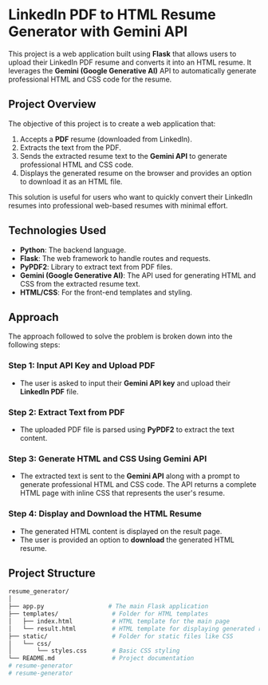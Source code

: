 # LinkedIn PDF to HTML Resume Generator with Gemini API

This project is a web application built using **Flask** that allows users to upload their LinkedIn PDF resume and converts it into an HTML resume. It leverages the **Gemini (Google Generative AI)** API to automatically generate professional HTML and CSS code for the resume.

## Project Overview

The objective of this project is to create a web application that:
1. Accepts a **PDF** resume (downloaded from LinkedIn).
2. Extracts the text from the PDF.
3. Sends the extracted resume text to the **Gemini API** to generate professional HTML and CSS code.
4. Displays the generated resume on the browser and provides an option to download it as an HTML file.

This solution is useful for users who want to quickly convert their LinkedIn resumes into professional web-based resumes with minimal effort.

## Technologies Used

- **Python**: The backend language.
- **Flask**: The web framework to handle routes and requests.
- **PyPDF2**: Library to extract text from PDF files.
- **Gemini (Google Generative AI)**: The API used for generating HTML and CSS from the extracted resume text.
- **HTML/CSS**: For the front-end templates and styling.

## Approach

The approach followed to solve the problem is broken down into the following steps:

### Step 1: Input API Key and Upload PDF
- The user is asked to input their **Gemini API key** and upload their **LinkedIn PDF** file.
  
### Step 2: Extract Text from PDF
- The uploaded PDF file is parsed using **PyPDF2** to extract the text content.
  
### Step 3: Generate HTML and CSS Using Gemini API
- The extracted text is sent to the **Gemini API** along with a prompt to generate professional HTML and CSS code. The API returns a complete HTML page with inline CSS that represents the user's resume.
  
### Step 4: Display and Download the HTML Resume
- The generated HTML content is displayed on the result page.
- The user is provided an option to **download** the generated HTML resume.

## Project Structure

```bash
resume_generator/
│
├── app.py                  # The main Flask application
├── templates/               # Folder for HTML templates
│   ├── index.html           # HTML template for the main page
│   └── result.html          # HTML template for displaying generated resume
├── static/                  # Folder for static files like CSS
│   └── css/
│       └── styles.css       # Basic CSS styling
└── README.md                # Project documentation
# resume-generator
# resume-generator
